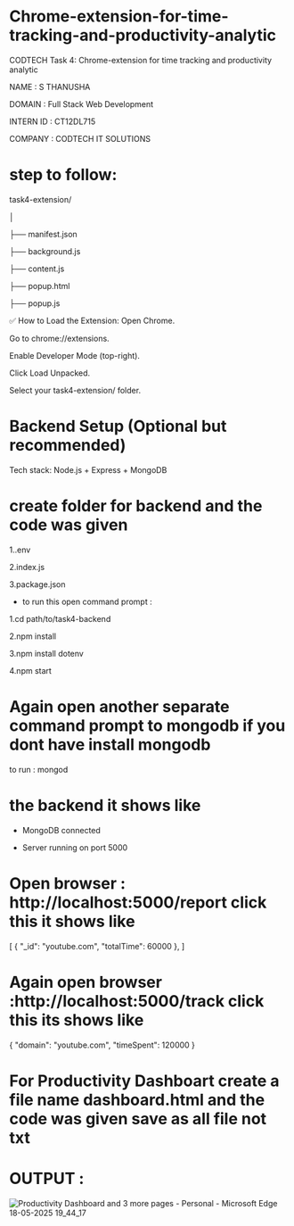 # Chrome-extension-for-time-tracking-and-productivity-analytic 

CODTECH Task 4: Chrome-extension for time tracking and productivity analytic

NAME : S THANUSHA

DOMAIN : Full Stack Web Development

INTERN ID : CT12DL715

COMPANY : CODTECH IT SOLUTIONS

# step to follow:

task4-extension/

│

├── manifest.json

├── background.js


├── content.js

├── popup.html

├── popup.js

✅ How to Load the Extension:
Open Chrome.

Go to chrome://extensions.

Enable Developer Mode (top-right).

Click Load Unpacked.

Select your task4-extension/ folder.

# Backend Setup (Optional but recommended)
Tech stack: Node.js + Express + MongoDB

# create folder for backend and the code was given 

1..env

2.index.js

3.package.json

* to run this open command prompt :

1.cd path/to/task4-backend

2.npm install

3.npm install dotenv

4.npm start

# Again open another separate command prompt to mongodb if you dont have install mongodb

to run : mongod

 # the  backend it shows like 

* MongoDB connected

* Server running on port 5000

# Open browser : http://localhost:5000/report click this it shows like 

[
  { "_id": "youtube.com", "totalTime": 60000 },
]

# Again open browser :http://localhost:5000/track click this its shows like 

 {
  "domain": "youtube.com",
  "timeSpent": 120000
}

# For Productivity Dashboart create a file name dashboard.html and the code was given save as all file not txt 

# OUTPUT : 

![Productivity Dashboard and 3 more pages - Personal - Microsoft​ Edge 18-05-2025 19_44_17](https://github.com/user-attachments/assets/2ee6c7c2-5b3d-41ca-8c21-c08366ca24c2)

